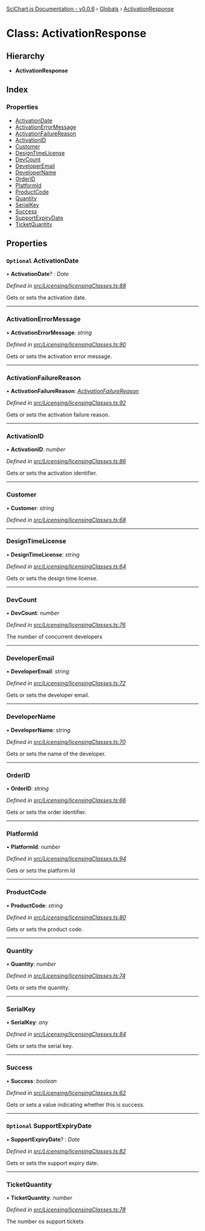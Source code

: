 [SciChart.js Documentation - v0.0.6](../README.md) › [Globals](../globals.md) › [ActivationResponse](activationresponse.md)

# Class: ActivationResponse

## Hierarchy

* **ActivationResponse**

## Index

### Properties

* [ActivationDate](activationresponse.md#optional-activationdate)
* [ActivationErrorMessage](activationresponse.md#activationerrormessage)
* [ActivationFailureReason](activationresponse.md#activationfailurereason)
* [ActivationID](activationresponse.md#activationid)
* [Customer](activationresponse.md#customer)
* [DesignTimeLicense](activationresponse.md#designtimelicense)
* [DevCount](activationresponse.md#devcount)
* [DeveloperEmail](activationresponse.md#developeremail)
* [DeveloperName](activationresponse.md#developername)
* [OrderID](activationresponse.md#orderid)
* [PlatformId](activationresponse.md#platformid)
* [ProductCode](activationresponse.md#productcode)
* [Quantity](activationresponse.md#quantity)
* [SerialKey](activationresponse.md#serialkey)
* [Success](activationresponse.md#success)
* [SupportExpiryDate](activationresponse.md#optional-supportexpirydate)
* [TicketQuantity](activationresponse.md#ticketquantity)

## Properties

### `Optional` ActivationDate

• **ActivationDate**? : *Date*

*Defined in [src/Licensing/licensingClasses.ts:88](https://github.com/ABTSoftware/SciChart.Dev/blob/272ab7fc7f/Web/src/SciChart/src/Licensing/licensingClasses.ts#L88)*

Gets or sets the activation date.

___

###  ActivationErrorMessage

• **ActivationErrorMessage**: *string*

*Defined in [src/Licensing/licensingClasses.ts:90](https://github.com/ABTSoftware/SciChart.Dev/blob/272ab7fc7f/Web/src/SciChart/src/Licensing/licensingClasses.ts#L90)*

Gets or sets the activation error message.

___

###  ActivationFailureReason

• **ActivationFailureReason**: *[ActivationFailureReason](../enums/activationfailurereason.md)*

*Defined in [src/Licensing/licensingClasses.ts:92](https://github.com/ABTSoftware/SciChart.Dev/blob/272ab7fc7f/Web/src/SciChart/src/Licensing/licensingClasses.ts#L92)*

Gets or sets the activation failure reason.

___

###  ActivationID

• **ActivationID**: *number*

*Defined in [src/Licensing/licensingClasses.ts:86](https://github.com/ABTSoftware/SciChart.Dev/blob/272ab7fc7f/Web/src/SciChart/src/Licensing/licensingClasses.ts#L86)*

Gets or sets the activation identifier.

___

###  Customer

• **Customer**: *string*

*Defined in [src/Licensing/licensingClasses.ts:68](https://github.com/ABTSoftware/SciChart.Dev/blob/272ab7fc7f/Web/src/SciChart/src/Licensing/licensingClasses.ts#L68)*

___

###  DesignTimeLicense

• **DesignTimeLicense**: *string*

*Defined in [src/Licensing/licensingClasses.ts:64](https://github.com/ABTSoftware/SciChart.Dev/blob/272ab7fc7f/Web/src/SciChart/src/Licensing/licensingClasses.ts#L64)*

Gets or sets the design time license.

___

###  DevCount

• **DevCount**: *number*

*Defined in [src/Licensing/licensingClasses.ts:76](https://github.com/ABTSoftware/SciChart.Dev/blob/272ab7fc7f/Web/src/SciChart/src/Licensing/licensingClasses.ts#L76)*

The number of concurrent developers

___

###  DeveloperEmail

• **DeveloperEmail**: *string*

*Defined in [src/Licensing/licensingClasses.ts:72](https://github.com/ABTSoftware/SciChart.Dev/blob/272ab7fc7f/Web/src/SciChart/src/Licensing/licensingClasses.ts#L72)*

Gets or sets the developer email.

___

###  DeveloperName

• **DeveloperName**: *string*

*Defined in [src/Licensing/licensingClasses.ts:70](https://github.com/ABTSoftware/SciChart.Dev/blob/272ab7fc7f/Web/src/SciChart/src/Licensing/licensingClasses.ts#L70)*

Gets or sets the name of the developer.

___

###  OrderID

• **OrderID**: *string*

*Defined in [src/Licensing/licensingClasses.ts:66](https://github.com/ABTSoftware/SciChart.Dev/blob/272ab7fc7f/Web/src/SciChart/src/Licensing/licensingClasses.ts#L66)*

Gets or sets the order identifier.

___

###  PlatformId

• **PlatformId**: *number*

*Defined in [src/Licensing/licensingClasses.ts:94](https://github.com/ABTSoftware/SciChart.Dev/blob/272ab7fc7f/Web/src/SciChart/src/Licensing/licensingClasses.ts#L94)*

Gets or sets the platform Id

___

###  ProductCode

• **ProductCode**: *string*

*Defined in [src/Licensing/licensingClasses.ts:80](https://github.com/ABTSoftware/SciChart.Dev/blob/272ab7fc7f/Web/src/SciChart/src/Licensing/licensingClasses.ts#L80)*

Gets or sets the product code.

___

###  Quantity

• **Quantity**: *number*

*Defined in [src/Licensing/licensingClasses.ts:74](https://github.com/ABTSoftware/SciChart.Dev/blob/272ab7fc7f/Web/src/SciChart/src/Licensing/licensingClasses.ts#L74)*

Gets or sets the quantity.

___

###  SerialKey

• **SerialKey**: *any*

*Defined in [src/Licensing/licensingClasses.ts:84](https://github.com/ABTSoftware/SciChart.Dev/blob/272ab7fc7f/Web/src/SciChart/src/Licensing/licensingClasses.ts#L84)*

Gets or sets the serial key.

___

###  Success

• **Success**: *boolean*

*Defined in [src/Licensing/licensingClasses.ts:62](https://github.com/ABTSoftware/SciChart.Dev/blob/272ab7fc7f/Web/src/SciChart/src/Licensing/licensingClasses.ts#L62)*

Gets or sets a value indicating whether this  is success.

___

### `Optional` SupportExpiryDate

• **SupportExpiryDate**? : *Date*

*Defined in [src/Licensing/licensingClasses.ts:82](https://github.com/ABTSoftware/SciChart.Dev/blob/272ab7fc7f/Web/src/SciChart/src/Licensing/licensingClasses.ts#L82)*

Gets or sets the support expiry date.

___

###  TicketQuantity

• **TicketQuantity**: *number*

*Defined in [src/Licensing/licensingClasses.ts:78](https://github.com/ABTSoftware/SciChart.Dev/blob/272ab7fc7f/Web/src/SciChart/src/Licensing/licensingClasses.ts#L78)*

The number os support tickets

